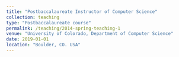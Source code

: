 ```yaml
---
title: "Postbaccalaureate Instructor of Computer Science"
collection: teaching
type: "Postbaccalaureate course"
permalink: /teaching/2014-spring-teaching-1
venue: "University of Colorado, Department of Computer Science"
date: 2019-01-01
location: "Boulder, CO. USA"
---
```

